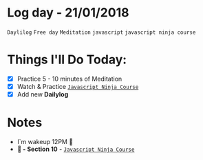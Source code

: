 # Log day - 21/01/2018

`Daylilog` `Free day` `Meditation` `javascript` `javascript ninja course`

# Things I'll Do Today:

- [x] Practice 5 - 10 minutes of Meditation
- [x] Watch & Practice [`Javascript Ninja Course`](https://github.com/wgoulaart/course-javascript-ninja)
- [x] Add new **Dailylog**

# Notes

- I`m wakeup 12PM 😤
- **:bug: - Section 10** - [`Javascript Ninja Course`](https://github.com/wgoulaart/course-javascript-ninja)
